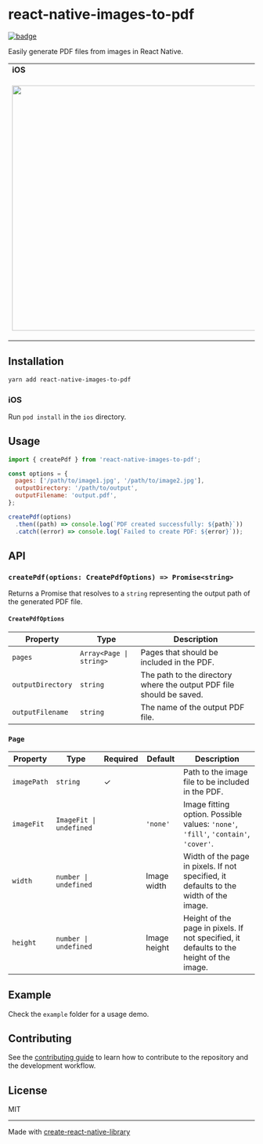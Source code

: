 # react-native-images-to-pdf

[![badge](https://img.shields.io/npm/v/react-native-images-to-pdf.svg?style=flat-square)](https://www.npmjs.com/package/react-native-images-to-pdf)

Easily generate PDF files from images in React Native.

<table>
  <tr><td><strong>iOS</strong></td><td><strong>Android</strong></td></tr>
  <tr>
    <td><p align="center"><img src="/docs/example-ios.gif" height="500"></p></td>
    <td><p align="center"><img src="/docs/example-android.gif" height="500"></p></td>
  </tr>
</table>

## Installation

```sh
yarn add react-native-images-to-pdf
```

### iOS

Run `pod install` in the `ios` directory.

## Usage

```javascript
import { createPdf } from 'react-native-images-to-pdf';

const options = {
  pages: ['/path/to/image1.jpg', '/path/to/image2.jpg'],
  outputDirectory: '/path/to/output',
  outputFilename: 'output.pdf',
};

createPdf(options)
  .then((path) => console.log(`PDF created successfully: ${path}`))
  .catch((error) => console.log(`Failed to create PDF: ${error}`));
```

## API

### `createPdf(options: CreatePdfOptions) => Promise<string>`

Returns a Promise that resolves to a `string` representing the output path of the generated PDF file.

#### `CreatePdfOptions`

| Property            | Type       | Description                                                                                                                 |
| ----------------- | ---------- | --------------------------------------------------------------------------------------------------------------------------- |
| `pages`      | `Array<Page \| string>` | Pages that should be included in the PDF. |
| `outputDirectory` | `string`   | The path to the directory where the output PDF file should be saved.                                                        |
| `outputFilename`  | `string`   | The name of the output PDF file.                                                                                            |

### `Page`

| Property          | Type                      | Required | Default       | Description                                                            |
|-------------------|---------------------------|----------|---------------|------------------------------------------------------------------------|
| `imagePath`       | `string`                  |  ✓        |               | Path to the image file to be included in the PDF.                       |
| `imageFit`        | `ImageFit \| undefined`    |         | `'none'`      | Image fitting option. Possible values: `'none'`, `'fill'`, `'contain'`, `'cover'`. |
| `width`           | `number \| undefined`      |         | Image width   | Width of the page in pixels. If not specified, it defaults to the width of the image. |
| `height`          | `number \| undefined`      |         | Image height  | Height of the page in pixels. If not specified, it defaults to the height of the image. |

## Example

Check the `example` folder for a usage demo.

## Contributing

See the [contributing guide](CONTRIBUTING.md) to learn how to contribute to the repository and the development workflow.

## License

MIT

---

Made with [create-react-native-library](https://github.com/callstack/react-native-builder-bob)
